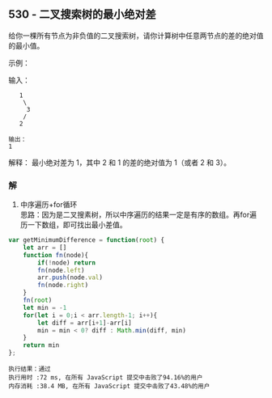 ## 530 - 二叉搜索树的最小绝对差
给你一棵所有节点为非负值的二叉搜索树，请你计算树中任意两节点的差的绝对值的最小值。

示例：

输入：
```
   1
    \
     3
    /
   2

输出：
1
```
解释：
最小绝对差为 1，其中 2 和 1 的差的绝对值为 1（或者 2 和 3）。

### 解
1. 中序遍历+for循环  
思路：因为是二叉搜素树，所以中序遍历的结果一定是有序的数组。再for遍历一下数组，即可找出最小差值。
```js
var getMinimumDifference = function(root) {
    let arr = []
    function fn(node){
        if(!node) return
        fn(node.left)
        arr.push(node.val)
        fn(node.right)
    }
    fn(root)
    let min = -1
    for(let i = 0;i < arr.length-1; i++){
        let diff = arr[i+1]-arr[i]
        min = min < 0? diff : Math.min(diff, min)
    }
    return min
};
```
```
执行结果：通过
执行用时 :72 ms, 在所有 JavaScript 提交中击败了94.16%的用户
内存消耗 :38.4 MB, 在所有 JavaScript 提交中击败了43.48%的用户
```
